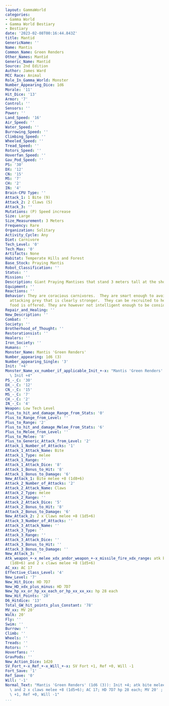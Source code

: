 ```yaml
---
layout: GammaWorld
categories:
- Gamma World
- Gamma World Bestiary
- Bestiary
date: '2023-02-08T00:16:44.843Z'
title: Mantid
GenericName: ''
Name: Mantis
Common_Name: Green Renders
Other_Names: Mantid
Generic_Name: Mantid
Source: 2nd Edition
Author: James Ward
MCC Race: Animal
Role_In_Gamma_World: Monster
Number_Appearing_Dice: 1d6
Morale: '11'
Hit_Dice: '13'
Armor: '7'
Control: ''
Sensors: ''
Power: ''
Land_Speed: '16'
Air_Speed: ''
Water_Speed: ''
Burrowing_Speed: ''
Climbing_Speed: ''
Wheeled_Speed: ''
Tread_Speed: ''
Rotors_Speed: ''
Hoverfan_Speed: ''
Gav_Pod_Speed: ''
PS: '30'
DX: '12'
CN: '15'
MS: '7'
CH: '2'
IN: '4'
Brain-CPU Type: ''
Attack_1: 1 Bite (9)
Attack_2: 2 Claws (5)
Attack_3: ''
Mutations: (P) Speed increase
Size: Large
Size_Measurement: 3 Meters
Frequency: Rare
Organization: Solitary
Activity_Cycle: Any
Diet: Carnivore
Tech_Level: '0'
Tech_Max: '0'
Artifacts: None
Habitat: Temperate Hills and Forest
Base_Stock: Praying Mantis
Robot_Classification: ''
Status: ''
Mission: ''
Description: Giant Praying Mantises that stand 3 meters tall at the shoulder.
Equipment: ''
Reactions: ''
Behavior: They are coracious carnivores.  They are smart enough to avoid and stop
  attacking prey that is clearly stronger.  They can be recruited to help others when
  food is offered. They are however not intelligent enough to be considered a hireling.
Repair_and_Healing: ''
New_Description: ''
Combat: ''
Society: ''
Brotherhood_of_Thought: ''
Restorationsist: ''
Healers: ''
Iron_Society: ''
Humans: ''
Monster_Name: Mantis 'Green Renders'
Number_appearing: 1d6 (3)
Number_appearing_Single: '3'
Init: '+4'
Monster_Name_xx_number_if_applicable_Init_+-x: "Mantis 'Green Renders' (1d6 (3)):\
  \ Init +4"
PS_-_C: '30'
DX_-_C: '12'
CN_-_C: '15'
MS_-_C: '7'
CH_-_C: '2'
IN_-_C: '4'
Weapon: Low Tech Level
Plus_to_hit_and_damage_Range_from_Stats: '0'
Plus_to_Range_from_Level: ''
Plus_to_Range: '2'
Plus_to_hit_and_damage_Melee_From_Stats: '6'
Plus_to_Melee_from_Level: ''
Plus_to_Melee: '8'
Plus_to_Generic_Attack_from_Level: '2'
Attack_1_Number_of_Attacks: '1'
Attack_1_Attack_Name: Bite
Attack_1_Type: melee
Attack_1_Range: ''
Attack_1_Attack_Dice: '8'
Attack_1_Bonus_to_Hit: '8'
Attack_1_Bonus_to_Damage: '6'
New_Attack_1: Bite melee +8 (1d8+6)
Attack_2_Number_of_Attacks: '2'
Attack_2_Attack_Name: Claws
Attack_2_Type: melee
Attack_2_Range: ''
Attack_2_Attack_Dice: '5'
Attack_2_Bonus_to_Hit: '8'
Attack_2_Bonus_to_Damage: '6'
New_Attack_2: 2 x Claws melee +8 (1d5+6)
Attack_3_Number_of_Attacks: ''
Attack_3_Attack_Name: ''
Attack_3_Type: ''
Attack_3_Range: ''
Attack_3_Attack_Dice: ''
Attack_3_Bonus_to_Hit: ''
Attack_3_Bonus_to_Damage: ''
New_Attack_3: ''
Atk_weapon_+-x_melee_xdx_andor_weapon_+-x_missile_fire_xdx_range: atk bite melee +8
  (1d8+6) and 2 x claws melee +8 (1d5+6)
AC_xx: AC 17
Effective_Class_Level: '4'
New_Level: '7'
New_Hit_Dice: HD 7D7
New_HD_xdx_plus_minus: HD 7D7
New_hp_xx_or_hp_xx_each_or_hp_xx_xx_xx: hp 28 each
New_Hit_Points: '28'
D6_Hitdice: '13'
Total_GW_hit_points_plus_Constant: '78'
MV_xx: MV 20'
Walk: 20'
Fly: ''
Swim: ''
Burrow: ''
Climb: ''
Wheels: ''
Treads: ''
Rotors: ''
Hoverfans: ''
GravPods: ''
New_Action_Dice: 1d20
SV_Fort_+-x_Ref_+-x_Will_+-x: SV Fort +1, Ref +0, Will -1
Fort_Save: '1'
Ref_Save: '0'
Will: '-1'
Normal_Text: "Mantis 'Green Renders' (1d6 (3)): Init +4; atk bite melee +8 (1d8+6)\
  \ and 2 x claws melee +8 (1d5+6); AC 17; HD 7D7 hp 28 each; MV 20' ; 1d20; SV Fort\
  \ +1, Ref +0, Will -1"
...
```

